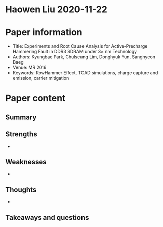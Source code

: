 # Haowen Liu  2020-11-22

# Paper information

- Title: Experiments and Root Cause Analysis for Active-Precharge Hammering Fault in DDR3 SDRAM under 3× nm Technology
- Authors: Kyungbae Park, Chulseung Lim, Donghyuk Yun, Sanghyeon Baeg
- Venue: MR 2016
- Keywords: RowHammer Effect, TCAD simulations, charge capture and emission, carrier mitigation

# Paper content

## Summary




## Strengths

- 

## Weaknesses

- 

## Thoughts
- 

## Takeaways and questions

